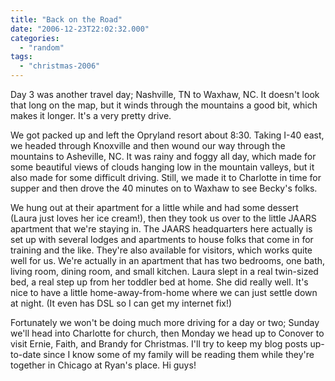 ```yaml
---
title: "Back on the Road"
date: "2006-12-23T22:02:32.000"
categories: 
  - "random"
tags: 
  - "christmas-2006"
---
```


Day 3 was another travel day; Nashville, TN to Waxhaw, NC. It doesn't look that long on the map, but it winds through the mountains a good bit, which makes it longer. It's a very pretty drive.

We got packed up and left the Opryland resort about 8:30. Taking I-40 east, we headed through Knoxville and then wound our way through the mountains to Asheville, NC. It was rainy and foggy all day, which made for some beautiful views of clouds hanging low in the mountain valleys, but it also made for some difficult driving. Still, we made it to Charlotte in time for supper and then drove the 40 minutes on to Waxhaw to see Becky's folks.

We hung out at their apartment for a little while and had some dessert (Laura just loves her ice cream!), then they took us over to the little JAARS apartment that we're staying in. The JAARS headquarters here actually is set up with several lodges and apartments to house folks that come in for training and the like. They're also available for visitors, which works quite well for us. We're actually in an apartment that has two bedrooms, one bath, living room, dining room, and small kitchen. Laura slept in a real twin-sized bed, a real step up from her toddler bed at home. She did really well. It's nice to have a little home-away-from-home where we can just settle down at night. (It even has DSL so I can get my internet fix!)

Fortunately we won't be doing much more driving for a day or two; Sunday we'll head into Charlotte for church, then Monday we head up to Conover to visit Ernie, Faith, and Brandy for Christmas. I'll try to keep my blog posts up-to-date since I know some of my family will be reading them while they're together in Chicago at Ryan's place. Hi guys!
